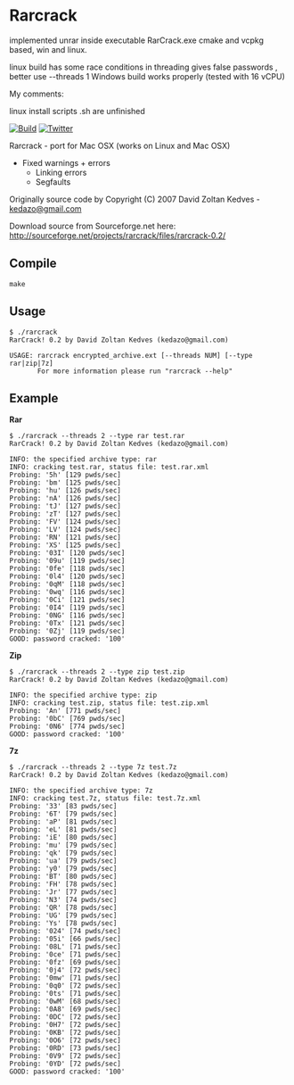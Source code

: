 # Rarcrack 

implemented unrar inside executable RarCrack.exe 
cmake and vcpkg based, win and linux.

linux build has some race conditions in threading gives false passwords , better use --threads 1
Windows build works properly (tested with 16 vCPU)

My comments:

linux install scripts .sh   are unfinished


[![Build](https://github.com/jaredsburrows/rarcrack/workflows/build/badge.svg)](https://github.com/jaredsburrows/rarcrack/actions)
[![Twitter](https://img.shields.io/twitter/follow/jaredsburrows.svg?style=social)](https://twitter.com/jaredsburrows)

Rarcrack - port for Mac OSX (works on Linux and Mac OSX)

 - Fixed warnings + errors
   - Linking errors
   - Segfaults

Originally source code by Copyright (C) 2007 David Zoltan Kedves - kedazo@gmail.com

Download source from Sourceforge.net here: http://sourceforge.net/projects/rarcrack/files/rarcrack-0.2/


## Compile

```shell
make
```

## Usage
```shell
$ ./rarcrack
RarCrack! 0.2 by David Zoltan Kedves (kedazo@gmail.com)

USAGE: rarcrack encrypted_archive.ext [--threads NUM] [--type rar|zip|7z]
       For more information please run "rarcrack --help"
```

## Example

 **Rar**
```shell
$ ./rarcrack --threads 2 --type rar test.rar
RarCrack! 0.2 by David Zoltan Kedves (kedazo@gmail.com)

INFO: the specified archive type: rar
INFO: cracking test.rar, status file: test.rar.xml
Probing: '5h' [129 pwds/sec]
Probing: 'bm' [125 pwds/sec]
Probing: 'hu' [126 pwds/sec]
Probing: 'nA' [126 pwds/sec]
Probing: 'tJ' [127 pwds/sec]
Probing: 'zT' [127 pwds/sec]
Probing: 'FV' [124 pwds/sec]
Probing: 'LV' [124 pwds/sec]
Probing: 'RN' [121 pwds/sec]
Probing: 'XS' [125 pwds/sec]
Probing: '03I' [120 pwds/sec]
Probing: '09u' [119 pwds/sec]
Probing: '0fe' [118 pwds/sec]
Probing: '0l4' [120 pwds/sec]
Probing: '0qM' [118 pwds/sec]
Probing: '0wq' [116 pwds/sec]
Probing: '0Ci' [121 pwds/sec]
Probing: '0I4' [119 pwds/sec]
Probing: '0NG' [116 pwds/sec]
Probing: '0Tx' [121 pwds/sec]
Probing: '0Zj' [119 pwds/sec]
GOOD: password cracked: '100'
```

 **Zip**
```shell
$ ./rarcrack --threads 2 --type zip test.zip
RarCrack! 0.2 by David Zoltan Kedves (kedazo@gmail.com)

INFO: the specified archive type: zip
INFO: cracking test.zip, status file: test.zip.xml
Probing: 'An' [771 pwds/sec]
Probing: '0bC' [769 pwds/sec]
Probing: '0N6' [774 pwds/sec]
GOOD: password cracked: '100'
```

 **7z**
 ```shell
$ ./rarcrack --threads 2 --type 7z test.7z
RarCrack! 0.2 by David Zoltan Kedves (kedazo@gmail.com)

INFO: the specified archive type: 7z
INFO: cracking test.7z, status file: test.7z.xml
Probing: '33' [83 pwds/sec]
Probing: '6T' [79 pwds/sec]
Probing: 'aP' [81 pwds/sec]
Probing: 'eL' [81 pwds/sec]
Probing: 'iE' [80 pwds/sec]
Probing: 'mu' [79 pwds/sec]
Probing: 'qk' [79 pwds/sec]
Probing: 'ua' [79 pwds/sec]
Probing: 'y0' [79 pwds/sec]
Probing: 'BT' [80 pwds/sec]
Probing: 'FH' [78 pwds/sec]
Probing: 'Jr' [77 pwds/sec]
Probing: 'N3' [74 pwds/sec]
Probing: 'QR' [78 pwds/sec]
Probing: 'UG' [79 pwds/sec]
Probing: 'Ys' [78 pwds/sec]
Probing: '024' [74 pwds/sec]
Probing: '05i' [66 pwds/sec]
Probing: '08L' [71 pwds/sec]
Probing: '0ce' [71 pwds/sec]
Probing: '0fz' [69 pwds/sec]
Probing: '0j4' [72 pwds/sec]
Probing: '0mw' [71 pwds/sec]
Probing: '0q0' [72 pwds/sec]
Probing: '0ts' [71 pwds/sec]
Probing: '0wM' [68 pwds/sec]
Probing: '0A8' [69 pwds/sec]
Probing: '0DC' [72 pwds/sec]
Probing: '0H7' [72 pwds/sec]
Probing: '0KB' [72 pwds/sec]
Probing: '0O6' [72 pwds/sec]
Probing: '0RD' [73 pwds/sec]
Probing: '0V9' [72 pwds/sec]
Probing: '0YD' [72 pwds/sec]
GOOD: password cracked: '100'
```
